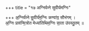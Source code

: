 +++
title = "१७ अग्निर्वव्ने सुवीर्यमग्निः"

+++
अ॒ग्निर्व॑व्ने सु॒वीर्य॑म॒ग्निः कण्वा॑य॒ सौभ॑गम् ।  
अ॒ग्निः प्राव॑न्मि॒त्रोत मेध्या॑तिथिम॒ग्निः सा॒ता उ॑पस्तु॒तम् ॥